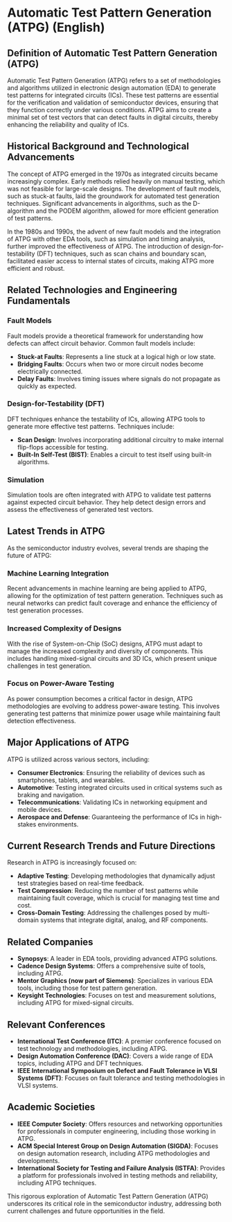 # Automatic Test Pattern Generation (ATPG) (English)

## Definition of Automatic Test Pattern Generation (ATPG)

Automatic Test Pattern Generation (ATPG) refers to a set of methodologies and algorithms utilized in electronic design automation (EDA) to generate test patterns for integrated circuits (ICs). These test patterns are essential for the verification and validation of semiconductor devices, ensuring that they function correctly under various conditions. ATPG aims to create a minimal set of test vectors that can detect faults in digital circuits, thereby enhancing the reliability and quality of ICs.

## Historical Background and Technological Advancements

The concept of ATPG emerged in the 1970s as integrated circuits became increasingly complex. Early methods relied heavily on manual testing, which was not feasible for large-scale designs. The development of fault models, such as stuck-at faults, laid the groundwork for automated test generation techniques. Significant advancements in algorithms, such as the D-algorithm and the PODEM algorithm, allowed for more efficient generation of test patterns.

In the 1980s and 1990s, the advent of new fault models and the integration of ATPG with other EDA tools, such as simulation and timing analysis, further improved the effectiveness of ATPG. The introduction of design-for-testability (DFT) techniques, such as scan chains and boundary scan, facilitated easier access to internal states of circuits, making ATPG more efficient and robust.

## Related Technologies and Engineering Fundamentals

### Fault Models

Fault models provide a theoretical framework for understanding how defects can affect circuit behavior. Common fault models include:

- **Stuck-at Faults**: Represents a line stuck at a logical high or low state.
- **Bridging Faults**: Occurs when two or more circuit nodes become electrically connected.
- **Delay Faults**: Involves timing issues where signals do not propagate as quickly as expected.

### Design-for-Testability (DFT)

DFT techniques enhance the testability of ICs, allowing ATPG tools to generate more effective test patterns. Techniques include:

- **Scan Design**: Involves incorporating additional circuitry to make internal flip-flops accessible for testing.
- **Built-In Self-Test (BIST)**: Enables a circuit to test itself using built-in algorithms.

### Simulation

Simulation tools are often integrated with ATPG to validate test patterns against expected circuit behavior. They help detect design errors and assess the effectiveness of generated test vectors.

## Latest Trends in ATPG

As the semiconductor industry evolves, several trends are shaping the future of ATPG:

### Machine Learning Integration

Recent advancements in machine learning are being applied to ATPG, allowing for the optimization of test pattern generation. Techniques such as neural networks can predict fault coverage and enhance the efficiency of test generation processes.

### Increased Complexity of Designs

With the rise of System-on-Chip (SoC) designs, ATPG must adapt to manage the increased complexity and diversity of components. This includes handling mixed-signal circuits and 3D ICs, which present unique challenges in test generation.

### Focus on Power-Aware Testing

As power consumption becomes a critical factor in design, ATPG methodologies are evolving to address power-aware testing. This involves generating test patterns that minimize power usage while maintaining fault detection effectiveness.

## Major Applications of ATPG

ATPG is utilized across various sectors, including:

- **Consumer Electronics**: Ensuring the reliability of devices such as smartphones, tablets, and wearables.
- **Automotive**: Testing integrated circuits used in critical systems such as braking and navigation.
- **Telecommunications**: Validating ICs in networking equipment and mobile devices.
- **Aerospace and Defense**: Guaranteeing the performance of ICs in high-stakes environments.

## Current Research Trends and Future Directions

Research in ATPG is increasingly focused on:

- **Adaptive Testing**: Developing methodologies that dynamically adjust test strategies based on real-time feedback.
- **Test Compression**: Reducing the number of test patterns while maintaining fault coverage, which is crucial for managing test time and cost.
- **Cross-Domain Testing**: Addressing the challenges posed by multi-domain systems that integrate digital, analog, and RF components.

## Related Companies

- **Synopsys**: A leader in EDA tools, providing advanced ATPG solutions.
- **Cadence Design Systems**: Offers a comprehensive suite of tools, including ATPG.
- **Mentor Graphics (now part of Siemens)**: Specializes in various EDA tools, including those for test pattern generation.
- **Keysight Technologies**: Focuses on test and measurement solutions, including ATPG for mixed-signal circuits.

## Relevant Conferences

- **International Test Conference (ITC)**: A premier conference focused on test technology and methodologies, including ATPG.
- **Design Automation Conference (DAC)**: Covers a wide range of EDA topics, including ATPG and DFT techniques.
- **IEEE International Symposium on Defect and Fault Tolerance in VLSI Systems (DFT)**: Focuses on fault tolerance and testing methodologies in VLSI systems.

## Academic Societies

- **IEEE Computer Society**: Offers resources and networking opportunities for professionals in computer engineering, including those working in ATPG.
- **ACM Special Interest Group on Design Automation (SIGDA)**: Focuses on design automation research, including ATPG methodologies and developments.
- **International Society for Testing and Failure Analysis (ISTFA)**: Provides a platform for professionals involved in testing methods and reliability, including ATPG techniques.

This rigorous exploration of Automatic Test Pattern Generation (ATPG) underscores its critical role in the semiconductor industry, addressing both current challenges and future opportunities in the field.